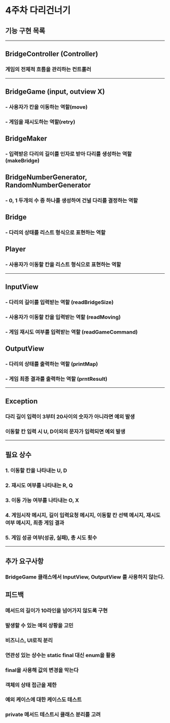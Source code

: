 # 4주차 다리건너기
## 기능 구현 목록

---
## BridgeController (Controller)
### 게임의 전체적 흐름을 관리하는 컨트롤러

---
## BridgeGame (input, outview X)
### - 사용자가 칸을 이동하는 역할(move)
### - 게임을 재시도하는 역할(retry)

## BridgeMaker
### - 입력받은 다리의 길이를 인자로 받아 다리를 생성하는 역할(makeBridge)

## BridgeNumberGenerator, RandomNumberGenerator
### - 0, 1 두개의 수 중 하나를 생성하여 건널 다리를 결정하는 역할

## Bridge
### - 다리의 상태를 리스트 형식으로 표현하는 역할

## Player
### - 사용자가 이동할 칸을 리스트 형식으로 표현하는 역할

---

## InputView
### - 다리의 길이를 입력받는 역할 (readBridgeSize)
### - 사용자가 이동할 칸을 입력받는 역할 (readMoving)
### - 게임 재시도 여부를 입력받는 역할 (readGameCommand)

## OutputView
### - 다리의 상태를 출력하는 역할 (printMap)
### - 게임 최종 결과를 출력하는 역할 (prntResult)

---
## Exception
### 다리 길이 입력이 3부터 20사이의 숫자가 아니라면 예외 발생
### 이동할 칸 입력 시 U, D이외의 문자가 입력되면 예외 발생

---

## 필요 상수
### 1. 이동할 칸을 나타내는 U, D
### 2. 재시도 여부를 나타내는 R, Q
### 3. 이동 가능 여부를 나타내는 O, X
### 4. 게임시작 메시지, 길이 입력요청 메시지, 이동할 칸 선택 메시지, 재시도 여부 메시지, 최종 게임 결과
### 5. 게임 성공 여부(성공, 실패), 총 시도 횟수

---
## 추가 요구사항
### BridgeGame 클래스에서 InputView, OutputView 를 사용하지 않는다.


## 피드백
### 메서드의 길이가 10라인을 넘어가지 않도록 구현
### 발생할 수 있는 예외 상황을 고민
### 비즈니스, UI로직 분리
### 연관성 있는 상수는 static final 대신 enum을 활용
### final을 사용해 값의 변경을 막는다
### 객체의 상태 접근을 제한
### 예외 케이스에 대한 케이스도 테스트
### private 메서드 테스트시 클래스 분리를 고려
